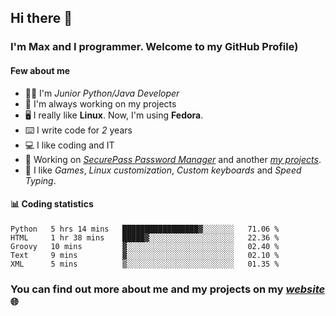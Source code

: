 ## Hi there 👋
### I'm Max and I programmer. Welcome to my GitHub Profile)

#### **Few about me**
- 👨‍💻 I'm _Junior Python/Java Developer_
- 📁 I'm always working on my projects
- 🖥️ I really like **Linux**. Now, I'm using **Fedora**.
- ⌨️ I write code for _2_ years
- 💻 I like coding and IT
- 📃 Working on *[SecurePass Password Manager](https://github.com/merive/SecurePass)* and another *[my projects](https://merive.herokuapp.com/projects)*.
- 👾 I like _Games_, _Linux customization_, _Custom keyboards_ and _Speed Typing_.

#### 📊 **Coding statistics**
<!--START_SECTION:waka-->
```text
Python   5 hrs 14 mins   █████████████████▓░░░░░░░   71.06 % 
HTML     1 hr 38 mins    █████▓░░░░░░░░░░░░░░░░░░░   22.36 % 
Groovy   10 mins         ▓░░░░░░░░░░░░░░░░░░░░░░░░   02.40 % 
Text     9 mins          ▓░░░░░░░░░░░░░░░░░░░░░░░░   02.10 % 
XML      5 mins          ▒░░░░░░░░░░░░░░░░░░░░░░░░   01.35 % 
```
<!--END_SECTION:waka-->

### **You can find out more about me and my projects on my _[website](https://merive.herokuapp.com/)_ 🌐**
